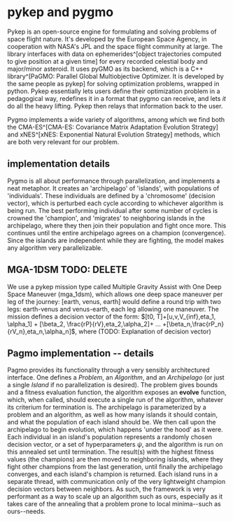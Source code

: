 # pykep and pygmo
Pykep is an open-source engine for formulating and solving problems of space flight nature. It's developed by the European Space Agency, in cooperation with NASA's JPL and the space flight community at large. The library interfaces with data on ephemerides^[object trajectories computed to give position at a given time] for every recorded celestial body and major/minor asteroid. It uses pyGMO as its backend, which is a C++ library^[PaGMO: Parallel Global Multiobjective Optimizer. It is developed by the same people as pykep] for solving optimization problems, wrapped in python. Pykep essentially lets users define their optimization problem in a pedagogical way, redefines it in a format that pygmo can receive, and lets *it* do all the heavy lifting. Pykep then relays that information back to the user. 

Pygmo implements a wide variety of algorithms, among which we find both the CMA-ES^[CMA-ES: Covariance Matrix Adaptation Evolution Strategy] and xNES^[xNES: Exponential Natural Evolution Strategy] methods, which are both very relevant for our problem.

## implementation details
Pygmo is all about performance through parallelization, and implements a neat metaphor. It creates an 'archipelago' of 'islands', with populations of 'individuals'. These individuals are defined by a 'chromosome' (decision vector), which is perturbed each cycle according to whichever algorithm is being run. The best performing individual after some number of cycles is crowned the 'champion', and 'migrates' to neighboring islands in the archipelago, where they then join their population and fight once more. This continues until the entire archipelago agrees on a champion (convergence). Since the islands are independent while they are fighting, the model makes any algorithm very parallelizable.

## MGA-1DSM **TODO: DELETE**
We use a pykep mission type called Multiple Gravity Assist with One Deep Space Maneuver (mga_1dsm), which allows one deep space maneuver per leg of the journey: [earth, venus, earth] would define a round trip with two legs: earth-venus and venus-earth, each leg allowing one maneuver. The mission defines a decision vector of the form: $[t0, T]+[u,v,V_{inf},eta_1, \alpha_1] + [\beta_2, \frac{rP}{rV},eta_2,\alpha_2]+ ... +[\beta_n,\frac{rP_n}{rV_n},eta_n,\alpha_n]$, where (TODO: Explanation of decision vector)

## Pagmo implementation -- details
Pagmo provides its functionality through a very sensibly architectured interface. One defines a *Problem*, an *Algorithm*, and an *Archipelago* (or just a single *Island* if no parallelization is desired). The problem gives bounds and a fitness evaluation function, the algorithm exposes an **evolve** function, which, when called, should execute a single run of the algorithm, whatever its criterium for termination is. The archipelago is parameterized by a problem and an algorithm, as well as how many islands it should contain, and what the population of each island should be. We then call upon the archipelago to begin evolution, which happens 'under the hood' as it were. Each individual in an island's population represents a randomly chosen decision vector, or a set of hyperparameters $\psi$, and the algorithm is run on this annealed set until termination. The result(s) with the highest fitness values (the champions) are then moved to neighboring islands, where they fight other champions from the last generation, until finally the archipelago converges, and each island's champion is returned. Each island runs in a separate thread, with communication only of the very lightweight champion decision vectors between neighbors. As such, the framework is very performant as a way to scale up an algorithm such as ours, especially as it takes care of the annealing that a problem prone to local minima--such as ours--needs.

